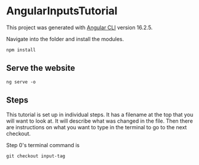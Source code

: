 # AngularInputsTutorial

This project was generated with [Angular CLI](https://github.com/angular/angular-cli) version 16.2.5.

Navigate into the folder and install the modules.  
```
npm install
```

## Serve the website 
```
ng serve -o
```

## Steps 
This tutorial is set up in individual steps.  It has a filename at the top that you will want to look at.  It will describe what was changed in the file. Then there are instructions on what you want to type in the terminal to go to the next checkout. 

Step 0's terminal command is 
```
git checkout input-tag
```